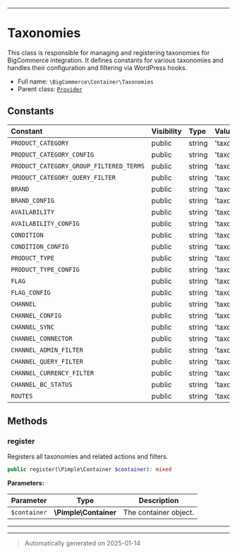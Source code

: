 ***

# Taxonomies

This class is responsible for managing and registering taxonomies for BigCommerce integration. It defines constants for various taxonomies and handles their configuration and filtering via WordPress hooks.



* Full name: `\BigCommerce\Container\Taxonomies`
* Parent class: [`Provider`](./classes/BigCommerce/Container/Provider.md)


## Constants

| Constant | Visibility | Type | Value |
|:---------|:-----------|:-----|:------|
|`PRODUCT_CATEGORY`|public|string|&#039;taxonomy.product_category&#039;|
|`PRODUCT_CATEGORY_CONFIG`|public|string|&#039;taxonomy.product_category.config&#039;|
|`PRODUCT_CATEGORY_GROUP_FILTERED_TERMS`|public|string|&#039;taxonomy.product_category.group_filtered_terms&#039;|
|`PRODUCT_CATEGORY_QUERY_FILTER`|public|string|&#039;taxonomy.product_category.query_filter&#039;|
|`BRAND`|public|string|&#039;taxonomy.brand&#039;|
|`BRAND_CONFIG`|public|string|&#039;taxonomy.brand.config&#039;|
|`AVAILABILITY`|public|string|&#039;taxonomy.availability&#039;|
|`AVAILABILITY_CONFIG`|public|string|&#039;taxonomy.availability.config&#039;|
|`CONDITION`|public|string|&#039;taxonomy.condition&#039;|
|`CONDITION_CONFIG`|public|string|&#039;taxonomy.condition.config&#039;|
|`PRODUCT_TYPE`|public|string|&#039;taxonomy.product_type&#039;|
|`PRODUCT_TYPE_CONFIG`|public|string|&#039;taxonomy.product_type.config&#039;|
|`FLAG`|public|string|&#039;taxonomy.flag&#039;|
|`FLAG_CONFIG`|public|string|&#039;taxonomy.flag.config&#039;|
|`CHANNEL`|public|string|&#039;taxonomy.channel&#039;|
|`CHANNEL_CONFIG`|public|string|&#039;taxonomy.channel.config&#039;|
|`CHANNEL_SYNC`|public|string|&#039;taxonomy.channel.sync&#039;|
|`CHANNEL_CONNECTOR`|public|string|&#039;taxonomy.channel.connector&#039;|
|`CHANNEL_ADMIN_FILTER`|public|string|&#039;taxonomy.channel.admin_products_filter&#039;|
|`CHANNEL_QUERY_FILTER`|public|string|&#039;taxonomy.channel.query_filter&#039;|
|`CHANNEL_CURRENCY_FILTER`|public|string|&#039;taxonomy.channel.currency_filter&#039;|
|`CHANNEL_BC_STATUS`|public|string|&#039;taxonomy.channel.bc_status&#039;|
|`ROUTES`|public|string|&#039;taxonomy.channel.routes&#039;|


## Methods


### register

Registers all taxonomies and related actions and filters.

```php
public register(\Pimple\Container $container): mixed
```








**Parameters:**

| Parameter | Type | Description |
|-----------|------|-------------|
| `$container` | **\Pimple\Container** | The container object. |





***


***
> Automatically generated on 2025-01-14
